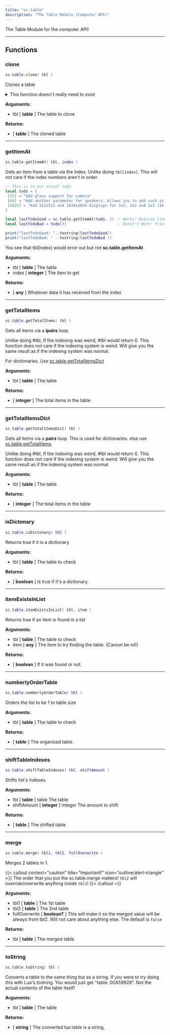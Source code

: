 ```yaml
---
title: "sc.table"
description: "The Table Module (Computer API)"
---
```


The Table Module for the computer API!

---

## Functions

### clone

```lua
sc.table.clone( tbl )
```

Clones a table

<details><summary>This function doesn't really need to exist</summary>

This function is utterly unnecessary but in SOME situations is useful. It does create a new table but it's so easy to implement that I don't think it should deserve to have its function.

Geuss why

<details><summary>Click this dropdown to see why its unnessorary</summary>

**This is all the code the function uses...**

```lua
---Clones a table
---@param tbl table The table to clone
---@return table clonedTable The cloned table
sc.table.clone = function (tbl)
    assert(type(tbl) == "table", "Expected table, got "..type(tbl).." instead.") -- Error handling

    return unpack({tbl})
end
```

It's too little amount of code! I could do it in different ways but those have downsides! So this is the easiest thing we can do.

</details>

</details>

**Arguments:**
- tbl [ **table** ] The table to clone

**Returns:**
- [ **table** ] The cloned table

---

### getItemAt

```lua
sc.table.getItemAt( tbl, index )
```

Gets an item from a table via the index. Unlike doing `tbl[index]`. This will not care if the index numbers aren't in order.

```lua
-- This is in our actual todo
local todo = {
 [25] = "Add glass support for camera"
 [69] = "Add another parameter for speakers. Allows you to add such as the \"wind\" parameter to the sound effect"
 [4825] = "Add 512x512 and 1024x1024 displays for 3x3, 2x2 and 1x1 (Im going to add this no matter what :) )"
}

local lastTodoGood = sc.table.getItemAt(todo, 3) -- Works! Returns item of the index of 4825. Since it's the 3rd element in the table
local lastTodoBad = todo[3]                      -- Doesn't Work! Tries grabbing an element at index 3 but that doesn't exist! so this is nil!

print("lastTodoGood: "..tostring(lastTodoGood))
print("lastTodoBad: " ..tostring(lastTodoBad ))

```

You see that tbl[index] would error out but not **sc.table.getItemAt**

**Arguments:**
- tbl [ **table** ] The table
- index [ **integer** ] The item to get

**Returns:**
- [ **any** ] Whatever data it has received from the index

---

### getTotalItems

```lua
sc.table.getTotalItems( tbl )
```

Gets all items via a **ipairs** loop.

Unlike doing #tbl, If the indexing was weird, #tbl would return 0. This function does not care if the indexing system is weird. Will give you the same result as if the indexing system was normal.

For dictionaries. Use [sc.table.getTotalItemsDict](#gettotalitemsdict)

**Arguments:**
- tbl [ **table** ] The table

**Returns:**
- [ **integer** ] The total items in the table

---

### getTotalItemsDict

```lua
sc.table.getTotalItemsDict( tbl )
```

Gets all items via a **pairs** loop. This is used for dictionaries. else use [sc.table.getTotalItems](#gettotalitems)

Unlike doing #tbl, If the indexing was weird, #tbl would return 0. This function does not care if the indexing system is weird. Will give you the same result as if the indexing system was normal.

**Arguments:**
- tbl [ **table** ] The table

**Returns:**
- [ **integer** ] The total items in the table

---

### isDictonary

```lua
sc.table.isDictonary( tbl )
```

Returns true if it is a dictionary

**Arguments:**
- tbl [ **table** ] The table to check

**Returns:**
- [ **boolean** ] Is true if it's a dictionary.

---

### itemExistsInList

```lua
sc.table.itemExistsInList( tbl, item )
```

Returns true if an item is found in a list

**Arguments:**
- tbl [ **table** ] The table to check
- item [ **any** ] The item to try finding the table. (Cannot be nil!)

**Returns:**
- [ **boolean** ] If it was found or not.

---

### numberlyOrderTable

```lua
sc.table.numberlyOrderTable( tbl )
```

Orders the list to be 1 to table size

**Arguments:**
- tbl [ **table** ] The table to check

**Returns:**
- [ **table** ] The organized table.

---

### shiftTableIndexes

```lua
sc.table.shiftTableIndexes( tbl, shiftAmount )
```

Shifts list's indexes.

**Arguments:**
- tbl [ **table** ] table The table
- shiftAmount [ **integer** ] integer The amount to shift

**Returns:**
- [ **table** ] The shifted table

---

### merge

```lua
sc.table.merge( tbl1, tbl2, fullOverwrite )
```

Merges 2 tables in 1.

{{< callout context="caution" title="Important!" icon="outline/alert-triangle" >}}
The order that you put the sc.table.merge matters! ` tbl2 ` will override/overwrite anything inside ` tbl1 `!
{{< /callout >}}

**Arguments:**
- tbl1 [ **table** ] The 1st table
- tbl2 [ **table** ] The 2nd table
- fullOverwrite [ **boolean?** ] This will make it so the merged value will be always from tbl2. Will not care about anything else. The default is ` false `

**Returns:**
- tbl [ **table** ] The merged table

---

### toString

```lua
sc.table.toString( tbl )
```

Converts a table to the same thing but as a string. If you were to try doing this with Lua's tostring. You would just get "table: 00A59928". Not the actual contents of the table itself!

**Arguments:**
- tbl [ **table** ] The table

**Returns:**
- [ **string** ] The converted lua table is a string.
